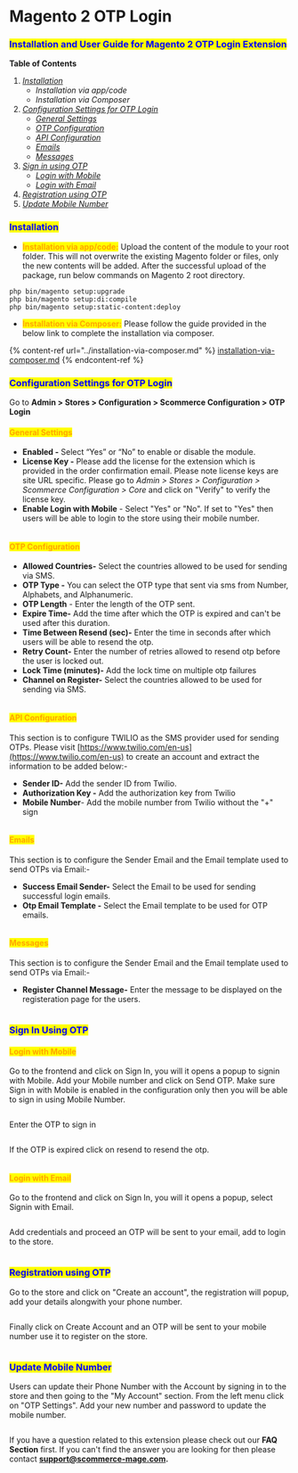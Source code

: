 # Magento 2 OTP Login

### <mark style="color:blue;">Installation and User Guide for Magento 2 OTP Login Extension</mark>

**Table of Contents**

1. [_Installation_ ](magento-2-otp-login.md#bookmark0)
   * _Installation via app/code_&#x20;
   * _Installation via Composer_&#x20;
2. [_Configuration Settings for OTP Login_](magento-2-otp-login.md#bookmark3)
   * [_General Settings_ ](magento-2-otp-login.md#bookmark4)
   * [_OTP Configuration_](magento-2-otp-login.md#bookmark4-1)
   * [_API Configuration_](magento-2-otp-login.md#bookmark4-2)
   * [_Emails_ ](magento-2-otp-login.md#bookmark4-3)
   * [_Messages_](magento-2-otp-login.md#bookmark4-4)
3. [_Sign in using OTP_](magento-2-otp-login.md#bookmark6)
   * [_Login with Mobile_](magento-2-otp-login.md#bookmark4-5)
   * [_Login with Email_](magento-2-otp-login.md#bookmark4-6)
4. [_Registration using OTP_](magento-2-otp-login.md#bookmark6-1)
5. [_Update Mobile Number_](magento-2-otp-login.md#bookmark6-2)

### <mark style="color:blue;">Installation</mark> <a href="#bookmark0" id="bookmark0"></a>

* <mark style="color:orange;">**Installation via app/code:**</mark> Upload the content of the module to your root folder. This will not overwrite the existing Magento folder or files, only the new contents will be added. After the successful upload of the package, run below commands on Magento 2 root directory.

```
php bin/magento setup:upgrade
php bin/magento setup:di:compile
php bin/magento setup:static-content:deploy
```

* <mark style="color:orange;">**Installation via Composer:**</mark> Please follow the guide provided in the below link to complete the installation via composer.

{% content-ref url="../installation-via-composer.md" %}
[installation-via-composer.md](../installation-via-composer.md)
{% endcontent-ref %}

### <mark style="color:blue;">Configuration Settings for OTP Login</mark> <a href="#bookmark3" id="bookmark3"></a>

Go to **Admin > Stores > Configuration > Scommerce Configuration > OTP Login**

#### <mark style="color:orange;">General Settings</mark> <a href="#bookmark4" id="bookmark4"></a>

* **Enabled -** Select “Yes” or “No” to enable or disable the module.
* **License Key -** Please add the license for the extension which is provided in the order confirmation email. Please note license keys are site URL specific. Please go to _Admin > Stores > Configuration > Scommerce Configuration > Core_ and click on "Verify" to verify the license key.&#x20;
* **Enable Login with Mobile** - Select "Yes" or "No". If set to "Yes" then users will be able to login to the store using their mobile number.

<div data-full-width="true"><figure><img src="../../.gitbook/assets/image.png" alt=""><figcaption></figcaption></figure></div>

#### <mark style="color:orange;">OTP Configuration</mark> <a href="#bookmark4" id="bookmark4"></a>

* **Allowed Countries-** Select the countries allowed to be used for sending via SMS.
* **OTP Type -** You can select the OTP type that sent via sms from Number, Alphabets, and Alphanumeric.&#x20;
* **OTP Length** - Enter the length of the OTP sent.&#x20;
* **Expire Time-** Add the time after which the OTP is expired and can't be used after this duration.
* **Time Between Resend (sec)-** Enter the time in seconds after which users will be able to resend the otp.
* **Retry Count-** Enter the number of retries allowed to resend otp before the user is locked out.&#x20;
* **Lock Time (minutes)-** Add the lock time on multiple otp failures
* **Channel on Register-** Select the countries allowed to be used for sending via SMS.

<div data-full-width="true"><figure><img src="../../.gitbook/assets/image (1).png" alt=""><figcaption></figcaption></figure></div>

#### <mark style="color:orange;">API Configuration</mark> <a href="#bookmark4" id="bookmark4"></a>

This section is to configure TWILIO as the SMS provider used for sending OTPs. Please visit [https://www.twilio.com/en-us](https://www.twilio.com/en-us) to create an account and extract the information to be added below:-

* **Sender ID-** Add the sender ID from Twilio.
* **Authorization Key -** Add the authorization key from Twilio
* **Mobile Number**- Add the mobile number from Twilio without the "+" sign

<div data-full-width="true"><figure><img src="../../.gitbook/assets/image (2).png" alt=""><figcaption></figcaption></figure></div>

#### <mark style="color:orange;">Emails</mark> <a href="#bookmark4" id="bookmark4"></a>

This section is to configure the Sender Email and the Email template used to send OTPs via Email:-

* **Success Email Sender-** Select the Email to be used for sending successful login emails.&#x20;
* **Otp Email Template -** Select the Email template to be used for OTP emails.

<div data-full-width="true"><figure><img src="../../.gitbook/assets/image (4).png" alt=""><figcaption></figcaption></figure></div>

#### <mark style="color:orange;">Messages</mark> <a href="#bookmark4" id="bookmark4"></a>

This section is to configure the Sender Email and the Email template used to send OTPs via Email:-

* **Register Channel Message-** Enter the message to be displayed on the registeration page for the users.&#x20;

<figure><img src="../../.gitbook/assets/image (5).png" alt=""><figcaption></figcaption></figure>

### <mark style="color:blue;">Sign In Using OTP</mark> <a href="#bookmark6" id="bookmark6"></a>

#### <mark style="color:orange;">Login with Mobile</mark> <a href="#bookmark4" id="bookmark4"></a>

Go to the frontend and click on Sign In, you will it opens a popup to signin with Mobile. Add your Mobile number and click on Send OTP. Make sure Sign in with Mobile is enabled in the configuration only then you will be able to sign in using Mobile Number.

<div data-full-width="true"><figure><img src="../../.gitbook/assets/image (6).png" alt=""><figcaption></figcaption></figure></div>

Enter the OTP to sign in&#x20;

<div data-full-width="true"><figure><img src="../../.gitbook/assets/otp_login_sent.png" alt=""><figcaption></figcaption></figure></div>

If the OTP is expired click on resend to resend the otp.

<div data-full-width="true"><figure><img src="../../.gitbook/assets/resend_otp.png" alt=""><figcaption></figcaption></figure></div>

#### <mark style="color:orange;">Login with Email</mark> <a href="#bookmark4" id="bookmark4"></a>

Go to the frontend and click on Sign In, you will it opens a popup, select Signin with Email.

<div data-full-width="true"><figure><img src="../../.gitbook/assets/image (7).png" alt=""><figcaption></figcaption></figure></div>

Add credentials and proceed an OTP will be sent to your email, add to login to the store.

<div data-full-width="true"><figure><img src="../../.gitbook/assets/email_otp.png" alt=""><figcaption></figcaption></figure></div>

### <mark style="color:blue;">Registration using OTP</mark> <a href="#bookmark6" id="bookmark6"></a>

Go to the store and click on "Create an account", the registration will popup, add your details alongwith your phone number.

<div data-full-width="true"><figure><img src="../../.gitbook/assets/otp_register.png" alt=""><figcaption></figcaption></figure></div>

Finally click on Create Account and an OTP will be sent to your mobile number use it to register on the store.

<figure><img src="../../.gitbook/assets/otp_register_otp_sent.png" alt=""><figcaption></figcaption></figure>

### <mark style="color:blue;">Update Mobile Number</mark> <a href="#bookmark6" id="bookmark6"></a>

Users can update their Phone Number with the Account by signing in to the store and then going to the "My Account" section. From the left menu click on "OTP Settings". Add your new number and password to update the mobile number.&#x20;

<div data-full-width="true"><figure><img src="../../.gitbook/assets/otp_update_mobile.png" alt=""><figcaption></figcaption></figure></div>

If you have a question related to this extension please check out our **FAQ Section** first. If you can't find the answer you are looking for then please contact [**support@scommerce-mage.com**](mailto:core@scommerce-mage.com)**.**







